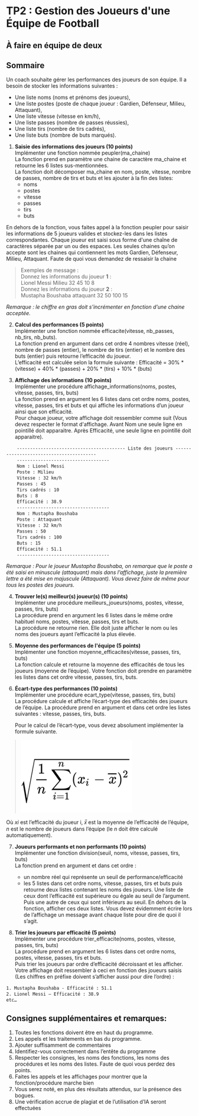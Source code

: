 # TP2 : Gestion des Joueurs d'une Équipe de Football
## À faire en équipe de deux

## Sommaire
Un coach souhaite gérer les performances des joueurs de son équipe. Il a besoin de stocker les informations suivantes :
- Une liste noms (noms et prénoms des joueurs),
- Une liste postes (poste de chaque joueur : Gardien, Défenseur, Milieu, Attaquant),
- Une liste vitesse (vitesse en km/h),
- Une liste passes (nombre de passes réussies),
- Une liste tirs (nombre de tirs cadrés),
- Une liste buts (nombre de buts marqués). 

1) **Saisie des informations des joueurs (10 points)**  
Implémenter une fonction nommée peupler(ma_chaine)  
La fonction prend en paramètre une chaine de caractère ma_chaine et retourne les 6 listes sus-mentionnées.  
La fonction doit décomposer ma_chaine en nom, poste, vitesse, nombre de passes, nombre de tirs et buts et les ajouter à la fin des listes:
   - noms
   - postes
   - vitesse
   - passes
   - tirs
   - buts

En dehors de la fonction, vous faites appel à la fonction peupler pour saisir les informations de 5 joueurs valides et stockez-les dans les listes correspondantes. Chaque joueur est saisi sous forme d'une chaîne de caractères séparée par un ou des espaces. Les seules chaines qu’on accepte sont les chaines qui contiennent les mots Gardien, Défenseur, Milieu, Attaquant. Faute de quoi vous demandez de ressaisir la chaine

>Exemples de message :  
Donnez les informations du joueur **1** :  
Lionel Messi Milieu 32 45 10 8  
Donnez les informations du joueur **2** :  
Mustapha Boushaba attaquant 32 50 100 15  

*Remarque : le chiffre en gras doit s’incrémenter en fonction d’une chaine acceptée.* 


2) **Calcul des performances (5 points)**  
Implémenter une fonction nommée efficacite(vitesse, nb_passes, nb_tirs, nb_buts).  
La fonction prend en argument dans cet ordre 4 nombres vitesse (réel), nombre de passes (entier), le nombre de tirs (entier) et le nombre des buts (entier) puis retourne l’efficacité du joueur.  
L’efficacité est calculée selon la formule suivante :
Efficacité = 30% * (vitesse) + 40% * (passes) + 20% * (tirs) + 10% * (buts)


3) **Affichage des informations (10 points)**  
Implémenter une procédure affichage_informations(noms, postes, vitesse, passes, tirs, buts)  
La fonction prend en argument les 6 listes dans cet ordre noms, postes, vitesse, passes, tirs et buts et qui affiche les informations d’un joueur ainsi que son efficacité.  
Pour chaque joueur, votre affichage doit ressembler comme suit (Vous devez respecter le format d'affichage. Avant Nom une seule ligne en pointillé doit apparaitre. Après Efficacité, une seule ligne en pointillé doit apparaitre).  
```
    ----------------------------------------- Liste des joueurs ----------------------------------------  
    -----------------------------------  
    Nom : Lionel Messi  
    Poste : Milieu  
    Vitesse : 32 km/h
    Passes : 45  
    Tirs cadrés : 10  
    Buts : 8  
    Efficacité : 38.9  
    -----------------------------------  
    Nom : Mustapha Boushaba  
    Poste : Attaquant  
    Vitesse : 32 km/h  
    Passes : 50  
    Tirs cadrés : 100  
    Buts : 15  
    Efficacité : 51.1  
    -----------------------------------
```
*Remarque : Pour le joueur Mustapha Boushaba, on remarque que le poste a été saisi en minuscule (attaquant) mais dans l’affichage, juste la première lettre a été mise en majuscule (Attaquant). Vous devez faire de même pour tous les postes des joueurs.*


4) **Trouver le(s) meilleur(s) joueur(s) (10 points)**  
Implémenter une procédure meilleurs_joueurs(noms, postes, vitesse, passes, tirs, buts)  
La procédure prend en argument les 6 listes dans le même ordre habituel noms, postes, vitesse, passes, tirs et buts.  
La procédure ne retourne rien. Elle doit juste afficher le nom ou les noms des joueurs ayant l’efficacité la plus élevée.


5) **Moyenne des performances de l'équipe (5 points)**  
Implémenter une fonction moyenne_efficacites(vitesse, passes, tirs, buts)  
La fonction calcule et retourne la moyenne des efficacités de tous les joueurs (moyenne de l’équipe). Votre fonction doit prendre en paramètre les listes dans cet ordre vitesse, passes, tirs, buts. 


6) **Écart-type des performances (10 points)**  
Implémenter une procédure ecart_type(vitesse, passes, tirs, buts)  
La procédure calcule et affiche l’écart-type des efficacités des joueurs de l’équipe. La procédure prend en argument et dans cet ordre les listes suivantes : vitesse, passes, tirs, buts.

   Pour le calcul de l’écart-type, vous devez absolument implémenter la formule suivante.

>![Formule Écart-type](ecart-type.png)

   Où *xi* est l’efficacité du joueur i, *x̅* est la moyenne de l’efficacité de l’équipe, *n* est le nombre de joueurs dans l’équipe (le *n* doit être calculé automatiquement).

7) **Joueurs performants et non performants (10 points)**  
Implémenter une fonction division(seuil, noms, vitesse, passes, tirs, buts)  
La fonction prend en argument et dans cet ordre :
   -	un nombre réel qui représente un seuil de performance/efficacité 
   -	les 5 listes dans cet ordre noms, vitesse, passes, tirs et buts
   puis retourne deux listes contenant les noms des joueurs. Une liste de ceux dont l’efficacité est supérieure ou égale au seuil de l’argument. Puis une autre de ceux qui sont inférieurs au seuil. En dehors de la fonction, afficher ces deux listes. Vous devez évidemment écrire lors de l’affichage un message avant chaque liste pour dire de quoi il s’agit.


8) **Trier les joueurs par efficacité (5 points)**  
Implémenter une procédure trier_efficacite(noms, postes, vitesse, passes, tirs, buts)  
La procédure prend en argument les 6 listes dans cet ordre noms, postes, vitesse, passes, tirs et buts.  
Puis trier les joueurs par ordre d’efficacité décroissant et les afficher. 
Votre affichage doit ressembler à ceci en fonction des joueurs saisis (Les chiffres en préfixe doivent s’afficher aussi pour dire l’ordre) :
```
1. Mustapha Boushaba - Efficacité : 51.1
2. Lionel Messi – Efficacité : 38.9
etc…
```

## Consignes supplémentaires et remarques:
1.	Toutes les fonctions doivent être en haut du programme.
2.	Les appels et les traitements en bas du programme.
3.	Ajouter suffisamment de commentaires
4.	Identifiez-vous correctement dans l’entête du programme
5.	Respecter les consignes, les noms des fonctions, les noms des procédures et les noms des listes. Faute de quoi vous perdez des points.
6.	Faites les appels et les affichages pour montrer que la fonction/procédure marche bien
7.	Vous serez noté, en plus des résultats attendus, sur la présence des bogues.
8.	Une vérification accrue de plagiat et de l’utilisation d’IA seront effectuées


